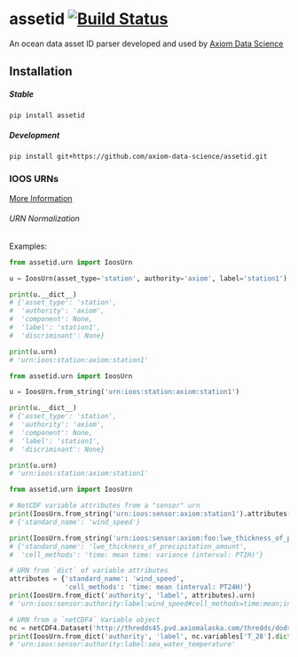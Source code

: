 # assetid  [![Build Status](https://travis-ci.org/axiom-data-science/assetid.svg)](https://travis-ci.org/axiom-data-science/assetid)

An ocean data asset ID parser developed and used by [Axiom Data Science](http://axiomdatascience.com)


## Installation

##### Stable

    pip install assetid

##### Development

    pip install git+https://github.com/axiom-data-science/assetid.git


### IOOS URNs
[More Information](https://geo-ide.noaa.gov/wiki/index.php?title=IOOS_Conventions_for_Observing_Asset_Identifiers)

###### URN Normalization

Examples:

```python
from assetid.urn import IoosUrn

u = IoosUrn(asset_type='station', authority='axiom', label='station1')

print(u.__dict__)
# {'asset_type': 'station',
#  'authority': 'axiom',
#  'component': None,
#  'label': 'station1',
#  'discriminant': None}

print(u.urn)
# 'urn:ioos:station:axiom:station1'
```

```python
from assetid.urn import IoosUrn

u = IoosUrn.from_string('urn:ioos:station:axiom:station1')

print(u.__dict__)
# {'asset_type': 'station',
#  'authority': 'axiom',
#  'component': None,
#  'label': 'station1',
#  'discriminant': None}

print(u.urn)
# 'urn:ioos:station:axiom:station1'
```

```python
from assetid.urn import IoosUrn

# NetCDF variable attributes from a "sensor" urn
print(IoosUrn.from_string('urn:ioos:sensor:axiom:station1').attributes())
# {'standard_name': 'wind_speed'}

print(IoosUrn.from_string('urn:ioos:sensor:axiom:foo:lwe_thickness_of_precipitation_amount#cell_methods=time:mean,time:variance;interval=pt1h').attributes())
# {'standard_name': 'lwe_thickness_of_precipitation_amount',
#  'cell_methods': 'time: mean time: variance (interval: PT1H)'}

# URN from `dict` of variable attributes
attributes = {'standard_name': 'wind_speed',
              'cell_methods': 'time: mean (interval: PT24H)'}
print(IoosUrn.from_dict('authority', 'label', attributes).urn)
# 'urn:ioos:sensor:authority:label:wind_speed#cell_methods=time:mean;interval=pt24h'

# URN from a `netCDF4` Variable object
nc = netCDF4.Dataset('http://thredds45.pvd.axiomalaska.com/thredds/dodsC/grabbag/USGS_CMG_WH_OBS/WFAL/9001rcm-a.nc')
print(IoosUrn.from_dict('authority', 'label', nc.variables['T_28'].dict).urn)
# 'urn:ioos:sensor:authority:label:sea_water_temperature'
```
